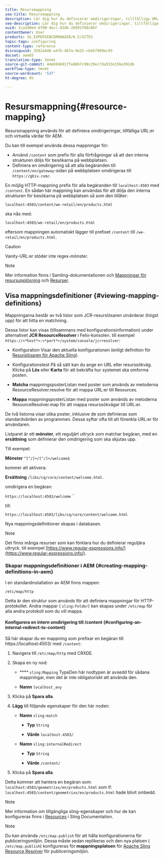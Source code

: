 ```yaml
---
title: Resursmappning
seo-title: Resursmappning
description: Lär dig hur du definierar omdirigeringar, tillfälliga URL:er och virtuella värdar för AEM genom att använda resursmappning.
seo-description: Lär dig hur du definierar omdirigeringar, tillfälliga URL:er och virtuella värdar för AEM genom att använda resursmappning.
uuid: 2ca2d0e4-6f90-4ecc-82db-26991f08c66f
contentOwner: User
products: SG_EXPERIENCEMANAGER/6.5/SITES
topic-tags: configuring
content-type: reference
discoiquuid: 3582a4d8-a47b-467a-9e25-cb45f969ec93
docset: aem65
translation-type: tm+mt
source-git-commit: 44eb94b917fe88b7c90c29ec7da553e15be391db
workflow-type: tm+mt
source-wordcount: '537'
ht-degree: 0%

---
```



# Resursmappning{#resource-mapping}

Resursmappning används för att definiera omdirigeringar, tillfälliga URL:er och virtuella värdar för AEM.

Du kan till exempel använda dessa mappningar för:

* Använd `/content` som prefix för alla förfrågningar så att den interna strukturen döljs för besökarna på webbplatsen.
* Definiera en omdirigering så att alla begäranden till `/content/en/gateway`-sidan på webbplatsen omdirigeras till `https://gbiv.com/`.

En möjlig HTTP-mappning prefix för alla begäranden till `localhost:4503` med `/content`. En sådan här mappning kan användas för att dölja den interna strukturen för besökarna på webbplatsen så som den tillåter:

`localhost:4503/content/we-retail/en/products.html`

ska nås med:

`localhost:4503/we-retail/en/products.html`

eftersom mappningen automatiskt lägger till prefixet `/content` till `/we-retail/en/products.html`.

>[!CAUTION]
>
>Vanity-URL:er stöder inte regex-mönster.

>[!NOTE]
>
>Mer information finns i Samling-dokumentationen och [Mappningar för resursupplösning](https://sling.apache.org/site/resources.html) och [Resurser](https://sling.apache.org/site/mappings-for-resource-resolution.html).

## Visa mappningsdefinitioner {#viewing-mapping-definitions}

Mappningarna består av två listor som JCR-resurslösaren utvärderar (högst upp) för att hitta en matchning.

Dessa listor kan visas (tillsammans med konfigurationsinformation) under alternativet **JCR ResourceResolver** i Felix-konsolen. till exempel `https://<*host*>:<*port*>/system/console/jcrresolver`:

* Konfiguration
Visar den aktuella konfigurationen (enligt definition för [Resurslösaren för Apache Sling](/help/sites-deploying/osgi-configuration-settings.md#apacheslingresourceresolver)).

* Konfigurationstest
På så sätt kan du ange en URL eller resurssökväg. Klicka på **Lös** eller **Karta** för att bekräfta hur systemet ska omforma posten.

* **Matcha**
mappningsposterListan med poster som används av metoderna ResourceResolver.resolve för att mappa URL:er till Resources.

* **Mappa**
mappningsposterListan med poster som används av metoderna ResourceResolver.map för att mappa resurssökvägar till URL:er.

De två listorna visar olika poster, inklusive de som definieras som standardvärden av programmen. Dessa syftar ofta till att förenkla URL:er för användaren.

Listparet är ett **mönster**, ett reguljärt uttryck som matchar begäran, med en **ersättning** som definierar den omdirigering som ska skjutas upp.

Till exempel:

**Mönster** `^[^/]+/[^/]+/welcome$`

kommer att aktivera:

**Ersättning** `/libs/cq/core/content/welcome.html`.

omdirigera en begäran:

`https://localhost:4503/welcome` ``

till:

`https://localhost:4503/libs/cq/core/content/welcome.html`

Nya mappningsdefinitioner skapas i databasen.

>[!NOTE]
>
>Det finns många resurser som kan förklara hur du definierar reguljära uttryck. till exempel [https://www.regular-expressions.info/](https://www.regular-expressions.info/).

### Skapar mappningsdefinitioner i AEM {#creating-mapping-definitions-in-aem}

I en standardinstallation av AEM finns mappen:

`/etc/map/http`

Detta är den struktur som används för att definiera mappningar för HTTP-protokollet. Andra mappar ( `sling:Folder`) kan skapas under `/etc/map` för alla andra protokoll som du vill mappa.

#### Konfigurera en intern omdirigering till /content {#configuring-an-internal-redirect-to-content}

Så här skapar du en mappning som prefixar en begäran till https://localhost:4503/ med `/content`:

1. Navigera till `/etc/map/http` med CRXDE.

1. Skapa en ny nod:

   * **** `sling:Mapping`
TypeDen här nodtypen är avsedd för sådana mappningar, men det är inte obligatoriskt att använda den.

   * **Namn** `localhost_any`

1. Klicka på **Spara alla**.
1. **Lägg** till följande egenskaper för den här noden:

   * **Namn** `sling:match`

      * **Typ** `String`

      * **Värde** `localhost.4503/`
   * **Namn** `sling:internalRedirect`

      * **Typ** `String`

      * **Värde** `/content/`


1. Klicka på **Spara alla**.

Detta kommer att hantera en begäran som:
`localhost:4503/geometrixx/en/products.html`
som if:
`localhost:4503/content/geometrixx/en/products.html`
hade blivit ombedd.

>[!NOTE]
>
>Mer information om tillgängliga sling-egenskaper och hur de kan konfigureras finns i [Resources](https://sling.apache.org/site/mappings-for-resource-resolution.html) i Sling Documentation.

>[!NOTE]
>
>Du kan använda `/etc/map.publish` för att hålla konfigurationerna för publiceringsmiljön. Dessa måste sedan replikeras och den nya platsen ( `/etc/map.publish`) konfigureras för **mappningsplatsen** för [Apache Sling Resource Resolver](/help/sites-deploying/osgi-configuration-settings.md#apacheslingresourceresolver) för publiceringsmiljön.

